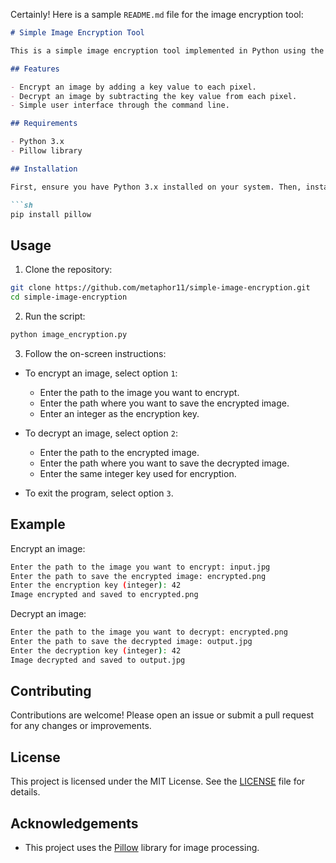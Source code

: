 Certainly! Here is a sample `README.md` file for the image encryption tool:

```markdown
# Simple Image Encryption Tool

This is a simple image encryption tool implemented in Python using the Pillow library. The tool performs basic encryption by manipulating pixel values of the image.

## Features

- Encrypt an image by adding a key value to each pixel.
- Decrypt an image by subtracting the key value from each pixel.
- Simple user interface through the command line.

## Requirements

- Python 3.x
- Pillow library

## Installation

First, ensure you have Python 3.x installed on your system. Then, install the Pillow library using pip:

```sh
pip install pillow
```

## Usage

1. Clone the repository:

```sh
git clone https://github.com/metaphor11/simple-image-encryption.git
cd simple-image-encryption
```

2. Run the script:

```sh
python image_encryption.py
```

3. Follow the on-screen instructions:

- To encrypt an image, select option `1`:
  - Enter the path to the image you want to encrypt.
  - Enter the path where you want to save the encrypted image.
  - Enter an integer as the encryption key.

- To decrypt an image, select option `2`:
  - Enter the path to the encrypted image.
  - Enter the path where you want to save the decrypted image.
  - Enter the same integer key used for encryption.

- To exit the program, select option `3`.

## Example

Encrypt an image:

```sh
Enter the path to the image you want to encrypt: input.jpg
Enter the path to save the encrypted image: encrypted.png
Enter the encryption key (integer): 42
Image encrypted and saved to encrypted.png
```

Decrypt an image:

```sh
Enter the path to the image you want to decrypt: encrypted.png
Enter the path to save the decrypted image: output.jpg
Enter the decryption key (integer): 42
Image decrypted and saved to output.jpg
```

## Contributing

Contributions are welcome! Please open an issue or submit a pull request for any changes or improvements.

## License

This project is licensed under the MIT License. See the [LICENSE](LICENSE) file for details.

## Acknowledgements

- This project uses the [Pillow](https://python-pillow.org/) library for image processing.
